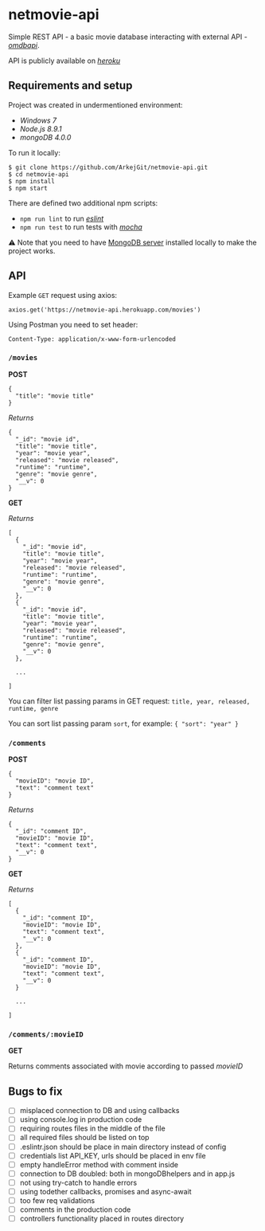 # netmovie-api

Simple REST API - a basic movie database interacting with external API - *[omdbapi](http://www.omdbapi.com/)*.

API is publicly available on *[heroku](https://netmovie-api.herokuapp.com/)*

## Requirements and setup

Project was created in undermentioned environment:
- *Windows 7*
- *Node.js 8.9.1*
- *mongoDB 4.0.0*

To run it locally:
```
$ git clone https://github.com/ArkejGit/netmovie-api.git
$ cd netmovie-api
$ npm install
$ npm start
```
There are defined two additional npm scripts:
- `npm run lint` to run *[eslint](https://eslint.org/)*
- `npm run test` to run tests with *[mocha](https://mochajs.org/)*

:warning: Note that you need to have [MongoDB server](https://www.mongodb.com/download-center?jmp=nav#community) installed locally to make the project works.

## API
Example `GET` request using axios:
```
axios.get('https://netmovie-api.herokuapp.com/movies')
```
Using Postman you need to set header:
```
Content-Type: application/x-www-form-urlencoded
```
### `/movies`

**POST**

```
{
  "title": "movie title"
}
```

*Returns*

```
{
  "_id": "movie id",
  "title": "movie title",
  "year": "movie year",
  "released": "movie released",
  "runtime": "runtime",
  "genre": "movie genre",
  "__v": 0
}
```

**GET**

*Returns*

```
[
  {
    "_id": "movie id",
    "title": "movie title",
    "year": "movie year",
    "released": "movie released",
    "runtime": "runtime",
    "genre": "movie genre",
    "__v": 0
  },
  {
    "_id": "movie id",
    "title": "movie title",
    "year": "movie year",
    "released": "movie released",
    "runtime": "runtime",
    "genre": "movie genre",
    "__v": 0
  },
  
  ...
  
]
```

You can filter list passing params in GET request:
`title, year, released, runtime, genre`

You can sort list passing param `sort`, for example:
` { "sort": "year" } `

### `/comments`

**POST**

```
{
  "movieID": "movie ID",
  "text": "comment text"
}
```

*Returns*

```
{
  "_id": "comment ID",
  "movieID": "movie ID",
  "text": "comment text",
  "__v": 0
}
```

**GET**

*Returns*

```
[
  {
    "_id": "comment ID",
    "movieID": "movie ID",
    "text": "comment text",
    "__v": 0
  },
  {
    "_id": "comment ID",
    "movieID": "movie ID",
    "text": "comment text",
    "__v": 0
  }
  
  ...
  
]
```

### `/comments/:movieID`

**GET**

Returns comments associated with movie according to passed *movieID*

## Bugs to fix

- [ ] misplaced connection to DB and using callbacks 
- [ ] using console.log in production code 
- [ ] requiring routes files in the middle of the file 
- [ ] all required files should be listed on top 
- [ ] .eslintr.json should be place in main directory instead of config 
- [ ] credentials list API_KEY, urls should be placed in env file 
- [ ] empty handleError method with comment inside 
- [ ] connection to DB doubled: both in mongoDBhelpers and in app.js 
- [ ] not using try-catch to handle errors 
- [ ] using todether callbacks, promises and async-await 
- [ ] too few req validations 
- [ ] comments in the production code 
- [ ] controllers functionality placed in routes directory​